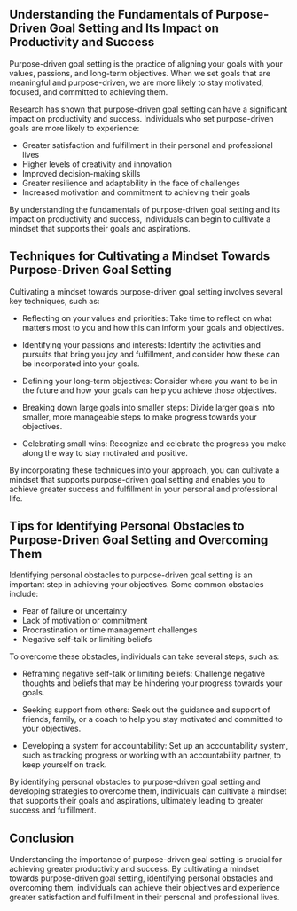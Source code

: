 
Understanding the Fundamentals of Purpose-Driven Goal Setting and Its Impact on Productivity and Success
--------------------------------------------------------------------------------------------------------

Purpose-driven goal setting is the practice of aligning your goals with your values, passions, and long-term objectives. When we set goals that are meaningful and purpose-driven, we are more likely to stay motivated, focused, and committed to achieving them.

Research has shown that purpose-driven goal setting can have a significant impact on productivity and success. Individuals who set purpose-driven goals are more likely to experience:

* Greater satisfaction and fulfillment in their personal and professional lives
* Higher levels of creativity and innovation
* Improved decision-making skills
* Greater resilience and adaptability in the face of challenges
* Increased motivation and commitment to achieving their goals

By understanding the fundamentals of purpose-driven goal setting and its impact on productivity and success, individuals can begin to cultivate a mindset that supports their goals and aspirations.

Techniques for Cultivating a Mindset Towards Purpose-Driven Goal Setting
------------------------------------------------------------------------

Cultivating a mindset towards purpose-driven goal setting involves several key techniques, such as:

* Reflecting on your values and priorities: Take time to reflect on what matters most to you and how this can inform your goals and objectives.

* Identifying your passions and interests: Identify the activities and pursuits that bring you joy and fulfillment, and consider how these can be incorporated into your goals.

* Defining your long-term objectives: Consider where you want to be in the future and how your goals can help you achieve those objectives.

* Breaking down large goals into smaller steps: Divide larger goals into smaller, more manageable steps to make progress towards your objectives.

* Celebrating small wins: Recognize and celebrate the progress you make along the way to stay motivated and positive.

By incorporating these techniques into your approach, you can cultivate a mindset that supports purpose-driven goal setting and enables you to achieve greater success and fulfillment in your personal and professional life.

Tips for Identifying Personal Obstacles to Purpose-Driven Goal Setting and Overcoming Them
------------------------------------------------------------------------------------------

Identifying personal obstacles to purpose-driven goal setting is an important step in achieving your objectives. Some common obstacles include:

* Fear of failure or uncertainty
* Lack of motivation or commitment
* Procrastination or time management challenges
* Negative self-talk or limiting beliefs

To overcome these obstacles, individuals can take several steps, such as:

* Reframing negative self-talk or limiting beliefs: Challenge negative thoughts and beliefs that may be hindering your progress towards your goals.

* Seeking support from others: Seek out the guidance and support of friends, family, or a coach to help you stay motivated and committed to your objectives.

* Developing a system for accountability: Set up an accountability system, such as tracking progress or working with an accountability partner, to keep yourself on track.

By identifying personal obstacles to purpose-driven goal setting and developing strategies to overcome them, individuals can cultivate a mindset that supports their goals and aspirations, ultimately leading to greater success and fulfillment.

Conclusion
----------

Understanding the importance of purpose-driven goal setting is crucial for achieving greater productivity and success. By cultivating a mindset towards purpose-driven goal setting, identifying personal obstacles and overcoming them, individuals can achieve their objectives and experience greater satisfaction and fulfillment in their personal and professional lives.
